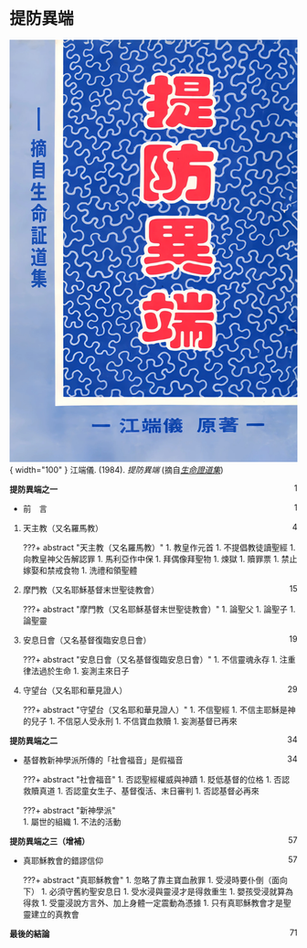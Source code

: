 # 提防異端
![](../images/cover/提防異端.webp){ width="100" }
江端儀. (1984). *提防異端* (摘自[*生命證道集*](生命證道集.md))

**提防異端之一**  <span style="float: right;">1</span>

* 前　言 <span style="float: right;">1</span>
<!-- -->
1. 天主教（又名羅馬教） <span style="float: right;">4</span>

    ???+ abstract "天主教（又名羅馬教）"
        1. 教皇作元首
        1. 不提倡教徒讀聖經
        1. 向教皇神父告解認罪
        1. 馬利亞作中保
        1. 拜偶像拜聖物
        1. 煉獄
        1. 贖罪票
        1. 禁止嫁娶和禁戒食物
        1. 洗禮和領聖體

1. 摩門教（又名耶穌基督末世聖徒教會） <span style="float: right;">15</span>

    ???+ abstract "摩門教（又名耶穌基督末世聖徒教會）"
        1. 論聖父
        1. 論聖子
        1. 論聖靈

1. 安息日會（又名基督復臨安息日會） <span style="float: right;">19</span>

    ???+ abstract "安息日會（又名基督復臨安息日會）"
        1. 不信靈魂永存
        1. 注重律法過於生命
        1. 妄測主來日子

1. 守望台（又名耶和華見證人） <span style="float: right;">29</span>

    ???+ abstract "守望台（又名耶和華見證人）"
        1. 不信聖經
        1. 不信主耶穌是神的兒子
        1. 不信惡人受永刑
        1. 不信寶血救贖
        1. 妄測基督已再來

**提防異端之二** <span style="float: right;">34</span>

* 基督教新神學派所傳的「社會福音」是假福音 <span style="float: right;">34</span>

    ???+ abstract "社會福音"
        1. 否認聖經權威與神蹟
        1. 貶低基督的位格
        1. 否認救贖真道
        1. 否認童女生子、基督復活、末日審判
        1. 否認基督必再來  

    ???+ abstract "新神學派"      
        1. 屬世的組織
        1. 不法的活動

**提防異端之三（增補）** <span style="float: right;">57</span>

* 真耶穌教會的錯謬信仰 <span style="float: right;">57</span>

    ???+ abstract "真耶穌教會"
        1. 忽略了靠主寶血赦罪
        1. 受浸時要仆倒（面向下）
        1. 必須守舊約聖安息日
        1. 受水浸與靈浸才是得救重生
        1. 嬰孩受浸就算為得救
        1. 受靈浸說方言外、加上身體一定震動為憑據
        1. 只有真耶穌教會才是聖靈建立的真教會

**最後的結論** <span style="float: right;">71</span>
